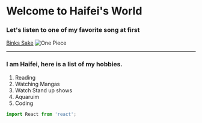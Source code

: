 # Welcome to Haifei's World

### Let's listen to one of my favorite song at first

[Binks Sake](https://youtu.be/SSgQ8n25Jew)
![One Piece](https://i.ytimg.com/vi/v2gthJoE2KU/maxresdefault.jpg)

---

### I am Haifei, here is a list of my hobbies.

1. Reading
2. Watching Mangas
3. Watch Stand up shows
4. Aquaruim
5. Coding

```Javascript
import React from 'react';
```
